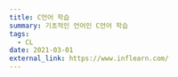 ```yaml
---
title: C언어 학습
summary: 기초적인 언어인 C언어 학습
tags:
  - CL
date: 2021-03-01
external_link: https://www.inflearn.com/
---
```

